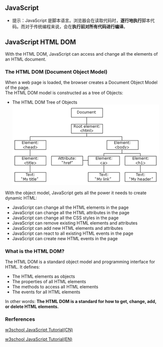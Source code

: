 ## JavaScript
* 提示：JavaScript 是脚本语言。浏览器会在读取代码时，**逐行地执行**脚本代码。而对于传统编程来说，会在**执行前对所有代码进行编译**。

## JavaScript HTML DOM
With the HTML DOM, JavaScript can access and change all the elements of an HTML document.<br/>
### The HTML DOM (Document Object Model)
When a web page is loaded, the browser creates a Document Object Model of the page.<br/>
The HTML DOM model is constructed as a tree of Objects:<br/>
* The HTML DOM Tree of Objects<br/>
![html_dom_tree](../images/2018/html_dom_tree.gif)<br/>

With the object model, JavaScript gets all the power it needs to create dynamic HTML:<br/>
* JavaScript can change all the HTML elements in the page
* JavaScript can change all the HTML attributes in the page
* JavaScript can change all the CSS styles in the page
* JavaScript can remove existing HTML elements and attributes
* JavaScript can add new HTML elements and attributes
* JavaScript can react to all existing HTML events in the page
* JavaScript can create new HTML events in the page
### What is the HTML DOM?
The HTML DOM is a standard object model and programming interface for HTML. It defines:<br/>
* The HTML elements as objects
* The properties of all HTML elements
* The methods to access all HTML elements
* The events for all HTML elements

In other words: **The HTML DOM is a standard for how to get, change, add, or delete HTML elements.**


### Rerferences
[w3school JavaScript Tutorial(CN)](http://www.w3school.com.cn/js/index.asp)<br/>

[w3school JavaScript Tutorial(EN)](http://www.w3school.com/js/index.asp)<br/>

